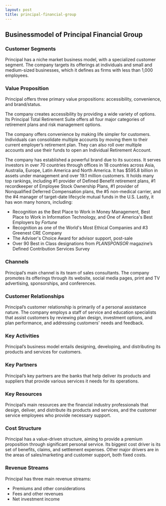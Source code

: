 ```yaml
---
layout: post
title: principal-financial-group
---
```


Businessmodel of Principal Financial Group
-------------------------------------------

### Customer Segments

Principal has a niche market business model, with a specialized customer segment. The company targets its offerings at individuals and small and medium-sized businesses, which it defines as firms with less than 1,000 employees.

### Value Proposition

Principal offers three primary value propositions: accessibility, convenience, and brand/status.

The company creates accessibility by providing a wide variety of options. Its Principal Total Retirement Suite offers all four major categories of retirement plans and risk management options.

The company offers convenience by making life simpler for customers. Individuals can consolidate multiple accounts by moving them to their current employer’s retirement plan. They can also roll over multiple accounts and use their funds to open an Individual Retirement Account.

The company has established a powerful brand due to its success. It serves investors in over 70 countries through offices in 18 countries across Asia, Australia, Europe, Latin America and North America. It has $595.8 billion in assets under management and over 19.1 million customers. It holds many top rankings, including #1 provider of Defined Benefit retirement plans, #1 recordkeeper of Employee Stock Ownership Plans, #1 provider of Nonqualified Deferred Compensation plans, the #5 non-medical carrier, and the #4 manager of target-date lifecycle mutual funds in the U.S. Lastly, it has won many honors, including:

 * Recognition as the Best Place to Work in Money Management, Best Place to Work in Information Technology, and One of America's Best Employers by *Fortune*
* Recognition as one of the World's Most Ethical Companies and #3 Greenest CRE Company
* The Adviser's Choice Award for advisor support, post-sale
* Over 90 Best in Class designations from *PLANSPONSOR* magazine’s Defined Contribution Services Survey
 ### Channels

Principal’s main channel is its team of sales consultants. The company promotes its offerings through its website, social media pages, print and TV advertising, sponsorships, and conferences.

### Customer Relationships

Principal’s customer relationship is primarily of a personal assistance nature. The company employs a staff of service and education specialists that assist customers by reviewing plan design, investment options, and plan performance, and addressing customers' needs and feedback.

### Key Activities

Principal’s business model entails designing, developing, and distributing its products and services for customers.

### Key Partners

Principal’s key partners are the banks that help deliver its products and suppliers that provide various services it needs for its operations.

### Key Resources

Principal’s main resources are the financial industry professionals that design, deliver, and distribute its products and services, and the customer service employees who provide necessary support.

### Cost Structure

Principal has a value-driven structure, aiming to provide a premium proposition through significant personal service. Its biggest cost driver is its set of benefits, claims, and settlement expenses. Other major drivers are in the areas of sales/marketing and customer support, both fixed costs.

### Revenue Streams

Principal has three main revenue streams:

 * Premiums and other considerations
* Fees and other revenues
* Net investment income
